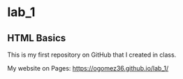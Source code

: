 # lab_1
## HTML Basics

This is my first repository on GitHub that I created in class.

My website on Pages: https://ogomez36.github.io/lab_1/
